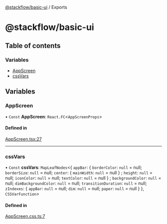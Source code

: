 [@stackflow/basic-ui](README.md) / Exports

# @stackflow/basic-ui

## Table of contents

### Variables

- [AppScreen](modules.md#appscreen)
- [cssVars](modules.md#cssvars)

## Variables

### AppScreen

• `Const` **AppScreen**: `React.FC`<`AppScreenProps`\>

#### Defined in

[AppScreen.tsx:27](https://github.com/daangn/stackflow/blob/0e122d5/extensions/basic-ui/src/AppScreen.tsx#L27)

___

### cssVars

• `Const` **cssVars**: `MapLeafNodes`<{ `appBar`: { `borderColor`: ``null`` = null; `borderSize`: ``null`` = null; `center`: { `mainWidth`: ``null`` = null } ; `height`: ``null`` = null; `iconColor`: ``null`` = null; `textColor`: ``null`` = null } ; `backgroundColor`: ``null`` = null; `dimBackgroundColor`: ``null`` = null; `transitionDuration`: ``null`` = null; `zIndexes`: { `appBar`: ``null`` = null; `dim`: ``null`` = null; `paper`: ``null`` = null }  }, `CSSVarFunction`\>

#### Defined in

[AppScreen.css.ts:7](https://github.com/daangn/stackflow/blob/0e122d5/extensions/basic-ui/src/AppScreen.css.ts#L7)
